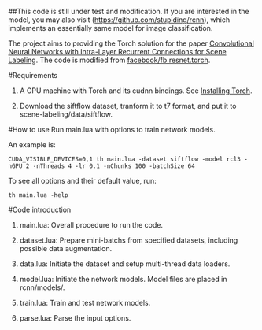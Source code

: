 ##This code is still under test and modification. If you are interested in the model, you may also visit (https://github.com/stupiding/rcnn), which implements an essentially same model for image classification.

The project aims to providing the Torch solution for the paper [Convolutional Neural Networks with Intra-Layer Recurrent Connections for Scene Labeling](http://xlhu.cn/papers/Liang15-nips.pdf). The code is modified from [facebook/fb.resnet.torch](https://github.com/facebook/fb.resnet.torch).

#Requirements

1. A GPU machine with Torch and its cudnn bindings. See [Installing Torch](http://torch.ch/docs/getting-started.html#_).

2. Download the siftflow dataset, tranform it to t7 format, and put it to scene-labeling/data/siftflow.

#How to use
Run main.lua with options to train network models.

An example is:

`CUDA_VISIBLE_DEVICES=0,1 th main.lua -dataset siftflow -model rcl3 -nGPU 2 -nThreads 4 -lr 0.1 -nChunks 100 -batchSize 64`

To see all options and their default value, run:

`th main.lua -help`

#Code introduction

1. main.lua: Overall procedure to run the code.

2. dataset.lua: Prepare mini-batchs from specified datasets, including possible data augmentation.

3. data.lua: Initiate the dataset and setup multi-thread data loaders.

4. model.lua: Initiate the network models. Model files are placed in rcnn/models/.

5. train.lua: Train and test network models.

6. parse.lua: Parse the input options.
